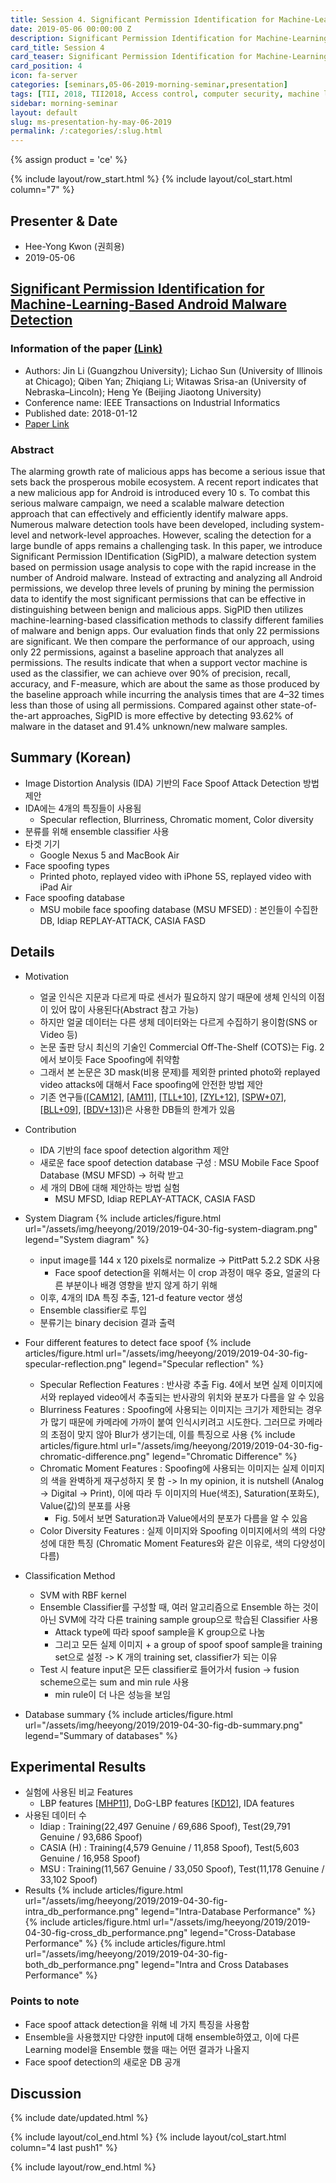 ```yaml
---
title: Session 4. Significant Permission Identification for Machine-Learning-Based Android Malware Detection
date: 2019-05-06 00:00:00 Z
description: Significant Permission Identification for Machine-Learning-Based Android Malware Detection
card_title: Session 4
card_teaser: Significant Permission Identification for Machine-Learning-Based Android Malware Detection
card_position: 4
icon: fa-server
categories: [seminars,05-06-2019-morning-seminar,presentation]
tags: [TII, 2018, TII2018, Access control, computer security, machine learning, mobile applications, mobile computing]
sidebar: morning-seminar
layout: default
slug: ms-presentation-hy-may-06-2019
permalink: /:categories/:slug.html
---
```


{% assign product = 'ce' %}

{% include layout/row_start.html %}
{% include layout/col_start.html column="7" %}

## Presenter & Date
+ Hee-Yong Kwon (권희용)
+ 2019-05-06

## [Significant Permission Identification for Machine-Learning-Based Android Malware Detection](https://inhaucs.github.io/seminars/05-03-2019-morning-seminar/presentation/ms-presentation-hy-may-03-2019.html)

### Information of the paper [(Link)](https://ieeexplore.ieee.org/abstract/document/8255798)
+ Authors: Jin Li (Guangzhou University); Lichao Sun (University of
Illinois at Chicago); Qiben Yan; Zhiqiang Li; Witawas Srisa-an (University of Nebraska–Lincoln); Heng Ye (Beijing Jiaotong University)
+ Conference name: IEEE Transactions on Industrial Informatics
+ Published date: 2018-01-12
+ [Paper Link](https://ieeexplore.ieee.org/stamp/stamp.jsp?tp=&arnumber=8255798)


### Abstract
The alarming growth rate of malicious apps has become a serious issue that sets back the prosperous mobile ecosystem. A recent report indicates that a new malicious app for Android is introduced every 10 s. To combat this serious malware campaign, we need a scalable malware detection approach that can effectively and efficiently identify malware apps. Numerous malware detection tools have been developed, including system-level and network-level approaches. However, scaling the detection for a large bundle of apps remains a challenging task. In this paper, we introduce Significant Permission IDentification (SigPID), a malware detection system based on permission usage analysis to cope with the rapid increase in the number of Android malware. Instead of extracting and analyzing all Android permissions, we develop three levels of pruning by mining the permission data to identify the most significant permissions that can be effective in distinguishing between benign and malicious apps. SigPID then utilizes machine-learning-based classification methods to classify different families of malware and benign apps. Our evaluation finds that only 22 permissions are significant. We then compare the performance of our approach, using only 22 permissions, against a baseline approach that analyzes all permissions. The results indicate that when a support vector machine is used as the classifier, we can achieve over 90% of precision, recall, accuracy, and F-measure, which are about the same as those produced by the baseline approach while incurring the analysis times that are 4–32 times less than those of using all permissions. Compared against other state-of-the-art approaches, SigPID is more effective by detecting 93.62% of malware in the dataset and 91.4% unknown/new malware samples.


## Summary (Korean)
+ Image Distortion Analysis (IDA) 기반의 Face Spoof Attack Detection 방법 제안
+ IDA에는 4개의 특징들이 사용됨
  + Specular reflection, Blurriness, Chromatic moment, Color diversity
+ 분류를 위해 ensemble classifier 사용
+ 타겟 기기
  + Google Nexus 5 and MacBook Air
+ Face spoofing types
  + Printed photo, replayed video with iPhone 5S, replayed video with iPad Air
+ Face spoofing database
  + MSU mobile face spoofing database (MSU MFSED) : 본인들이 수집한 DB, Idiap REPLAY-ATTACK, CASIA FASD


## Details
+ Motivation
  + 얼굴 인식은 지문과 다르게 따로 센서가 필요하지 않기 때문에 생체 인식의 이점이 있어 많이 사용된다(Abstract 참고 가능)
  + 하지만 얼굴 데이터는 다른 생체 데이터와는 다르게 수집하기 용이함(SNS or Video 등)
  + 논문 출판 당시 최신의 기술인 Commercial Off-The-Shelf (COTS)는 Fig. 2에서 보이듯 Face Spoofing에 취약함
  + 그래서 본 논문은 3D mask(비용 문제)를 제외한 printed photo와 replayed video attacks에 대해서 Face spoofing에 안전한 방법 제안
  + 기존 연구들([[CAM12]], [[AM11]], [[TLL+10]], [[ZYL+12]], [[SPW+07]], [[BLL+09]], [[BDV+13]])은 사용한 DB들의 한계가 있음
+ Contribution
  + IDA 기반의 face spoof detection algorithm 제안
  + 새로운 face spoof detection database 구성 : MSU Mobile Face Spoof Database (MSU MFSD) -> 허락 받고
  + 세 개의 DB에 대해 제안하는 방법 실험
    + MSU MFSD, Idiap REPLAY-ATTACK, CASIA FASD


+ System Diagram
{% include articles/figure.html url="/assets/img/heeyong/2019/2019-04-30-fig-system-diagram.png" legend="System diagram" %}
  + input image를 144 x 120 pixels로 normalize -> PittPatt 5.2.2 SDK 사용
    + Face spoof detection을 위해서는 이 crop 과정이 매우 중요, 얼굴의 다른 부분이나 배경 영향을 받지 않게 하기 위해
  + 이후, 4개의 IDA 특징 추출, 121-d feature vector 생성
  + Ensemble classifier로 투입
  + 분류기는 binary decision 결과 출력

+ Four different features to detect face spoof
{% include articles/figure.html url="/assets/img/heeyong/2019/2019-04-30-fig-specular-reflection.png" legend="Specular reflection" %}
  + Specular Reflection Features : 반사광 추출 Fig. 4에서 보면 실제 이미지에서와 replayed video에서 추출되는 반사광의 위치와 분포가 다름을 알 수 있음
  + Blurriness Features : Spoofing에 사용되는 이미지는 크기가 제한되는 경우가 많기 때문에 카메라에 가까이 붙여 인식시키려고 시도한다. 그러므로 카메라의 초점이 맞지 않아 Blur가 생기는데, 이를 특징으로 사용
  {% include articles/figure.html url="/assets/img/heeyong/2019/2019-04-30-fig-chromatic-difference.png" legend="Chromatic Difference" %}
  + Chromatic Moment Features : Spoofing에 사용되는 이미지는 실제 이미지의 색을 완벽하게 재구성하지 못 함 -> In my opinion, it is nutshell (Analog -> Digital -> Print), 이에 따라 두 이미지의 Hue(색조), Saturation(포화도), Value(값)의 분포를 사용
    + Fig. 5에서 보면 Saturation과 Value에서의 분포가 다름을 알 수 있음
  + Color Diversity Features : 실제 이미지와 Spoofing 이미지에서의 색의 다양성에 대한 특징 (Chromatic Moment Features와 같은 이유로, 색의 다양성이 다름)

+ Classification Method
  + SVM with RBF kernel
  + Ensemble Classifier를 구성할 때, 여러 알고리즘으로 Ensemble 하는 것이 아닌 SVM에 각각 다른 training sample group으로 학습된 Classifier 사용
    + Attack type에 따라 spoof sample을 K group으로 나눔
    + 그리고 모든 실제 이미지 + a group of spoof spoof sample을 training set으로 설정 -> K 개의 training set, classifier가 되는 이유
  + Test 시 feature input은 모든 classifier로 들어가서 fusion -> fusion scheme으로는 sum and min rule 사용
    + min rule이 더 나은 성능을 보임
+ Database summary
{% include articles/figure.html url="/assets/img/heeyong/2019/2019-04-30-fig-db-summary.png" legend="Summary of databases" %}

## Experimental Results
+ 실험에 사용된 비교 Features
  + LBP features [[MHP11]], DoG-LBP features [[KD12]], IDA features
+ 사용된 데이터 수
  + Idiap : Training(22,497 Genuine / 69,686 Spoof), Test(29,791 Genuine / 93,686 Spoof)
  + CASIA (H) : Training(4,579 Genuine / 11,858 Spoof), Test(5,603 Genuine / 16,958 Spoof)
  + MSU : Training(11,567 Genuine / 33,050 Spoof), Test(11,178 Genuine / 33,102 Spoof)
+ Results
{% include articles/figure.html url="/assets/img/heeyong/2019/2019-04-30-fig-intra_db_performance.png" legend="Intra-Database Performance" %}
{% include articles/figure.html url="/assets/img/heeyong/2019/2019-04-30-fig-cross_db_performance.png" legend="Cross-Database Performance" %}
{% include articles/figure.html url="/assets/img/heeyong/2019/2019-04-30-fig-both_db_performance.png" legend="Intra and Cross Databases Performance" %}


### Points to note
+ Face spoof attack detection을 위해 네 가지 특징을 사용함
+ Ensemble을 사용했지만 다양한 input에 대해 ensemble하였고, 이에 다른 Learning model을 Ensemble 했을 때는 어떤 결과가 나올지
+ Face spoof detection의 새로운 DB 공개



## Discussion

[CAM12]: <https://ieeexplore.ieee.org/stamp/stamp.jsp?tp=&arnumber=6313548> "I. Chingovska, A. Anjos, and S. Marcel, “On the effectiveness of local binary patterns in face anti-spoofing,” in Proc. IEEE BIOSIG, Sep. 2012, pp. 1–7."
[AM11]: <https://ieeexplore.ieee.org/stamp/stamp.jsp?tp=&arnumber=6117503> "A. Anjos and S. Marcel, “Counter-measures to photo attacks in face recognition: A public database and a baseline,” in Proc. IJCB, Oct. 2011, pp. 1–7."
[TLL+10]: <http://parnec.nuaa.edu.cn/xtan/paper/eccv10r1.pdf> "X. Tan, Y. Li, J. Liu, and L. Jiang, “Face liveness detection from a single image with sparse low rank bilinear discriminative model,” in Proc. ECCV, Sep. 2010, pp. 504–517."
[ZYL+12]: <http://www.cbsr.ia.ac.cn/users/jjyan/ZHANG-ICB2012.pdf> "Z. Zhang, J. Yan, S. Liu, Z. Lei, D. Yi, and S. Z. Li, “A face antispoofing database with diverse attacks,” in Proc. ICB, Mar./Apr. 2012, pp. 26–31."
[SPW+07]: <https://arxiv.org/pdf/1801.01949.pdf> "L. Sun, G. Pan, Z. Wu, and S. Lao, “Blinking-based live face detection using conditional random fields,” in Proc. AIB, 2007, pp. 252–260."
[BLL+09]: <https://arxiv.org/pdf/1804.06702.pdf> "W. Bao, H. Li, N. Li, and W. Jiang, “A liveness detection method for face recognition based on optical flow field,” in Proc. IASP, Apr. 2009, pp. 233–236."
[BDV+13]: <http://iab-rubric.org/papers/PID2777141.pdf> "S. Bharadwaj, T. I. Dhamecha, M. Vatsa, and R. Singh, “Computationally efficient face spoofing detection with motion magnification,” in Proc. IEEE Conf. Comput. Vis. Pattern Recognit. Workshops (CVPRW), Jun. 2013, pp. 105–110."
[MHP11]: <https://ieeexplore.ieee.org/stamp/stamp.jsp?tp=&arnumber=6117510> "J. Määtta, A. Hadid, and M. Pietikäinen, “Face spoofing detection from single images using micro-texture analysis,” in Proc. IJCB, Oct. 2011, pp. 1–7."
[KD12]: <http://www.eurecom.fr/en/publication/3646/download/mm-publi-3646.pdf> "N. Kose and J. Dugelay, “Classification of captured and recaptured images to detect photograph spoofing,” in Proc. ICIEV, May 2012, pp. 1027–1032."


{% include date/updated.html %}

{% include layout/col_end.html %}
{% include layout/col_start.html column="4 last push1" %}

{% include layout/row_end.html %}
